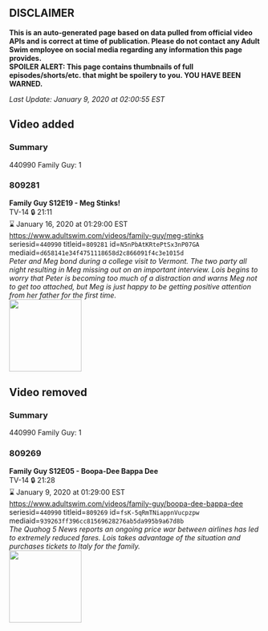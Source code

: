 ## DISCLAIMER
**This is an auto-generated page based on data pulled from official video APIs and is correct at time of publication. Please do not contact any Adult Swim employee on social media regarding any information this page provides.**  
**SPOILER ALERT: This page contains thumbnails of full episodes/shorts/etc. that might be spoilery to you. YOU HAVE BEEN WARNED.**  

_Last Update: January 9, 2020 at 02:00:55 EST_
## Video added
### Summary
440990 Family Guy: 1  
### 809281
**Family Guy S12E19 - Meg Stinks!**  
TV-14 🔒 21:11  
⌛ January 16, 2020 at 01:29:00 EST  
https://www.adultswim.com/videos/family-guy/meg-stinks  
seriesid=`440990` titleid=`809281` id=`N5nPbAtKRtePtSx3nP07GA` mediaid=`d658141e34f4751118658d2c866091f4c3e1015d`  
_Peter and Meg bond during a college visit to Vermont. The two party all night resulting in Meg missing out on an important interview. Lois begins to worry that Peter is becoming too much of a distraction and warns Meg not to get too attached, but Meg is just happy to be getting positive attention from her father for the first time._  
<a href="https://i.cdn.turner.com/adultswim/big/image-upload/thumbnails/thumb-2_image-15108604519322.jpg"><img src="https://i.cdn.turner.com/adultswim/big/image-upload/thumbnails/thumb-2_image-15108604519322.jpg" height="144px" /></a>
## Video removed
### Summary
440990 Family Guy: 1  
### 809269
**Family Guy S12E05 - Boopa-Dee Bappa Dee**  
TV-14 🔒 21:28  
⌛ January 9, 2020 at 01:29:00 EST  
https://www.adultswim.com/videos/family-guy/boopa-dee-bappa-dee  
seriesid=`440990` titleid=`809269` id=`fsK-5qRmTNiappnVucpzpw` mediaid=`939263ff396cc81569628276ab5da995b9a67d8b`  
_The Quahog 5 News reports an ongoing price war between airlines has led to extremely reduced fares. Lois takes advantage of the situation and purchases tickets to Italy for the family._  
<a href="https://i.cdn.turner.com/adultswim/big/image-upload/thumbnails/thumb-2_image-15108602907375.jpg"><img src="https://i.cdn.turner.com/adultswim/big/image-upload/thumbnails/thumb-2_image-15108602907375.jpg" height="144px" /></a>
